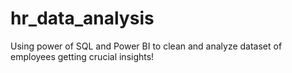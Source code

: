 # hr_data_analysis
Using power of SQL and Power BI to clean and analyze dataset of employees getting crucial insights!
